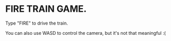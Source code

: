 # FIRE TRAIN GAME. 

Type "FIRE" to drive the train.

You can also use WASD to control the camera, but it's not that meaningful :(
